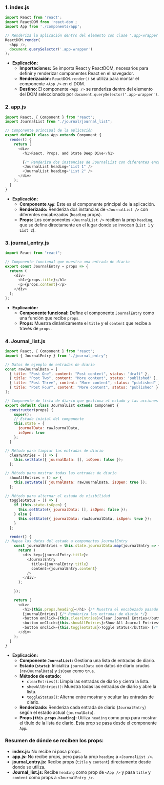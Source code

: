 ### 1. index.js

```javascript
import React from 'react';
import ReactDOM from 'react-dom';
import App from './components/app';

// Renderiza la aplicación dentro del elemento con clase '.app-wrapper'
ReactDOM.render(
  <App />,
  document.querySelector('.app-wrapper')
);
```

- **Explicación:**
  - **Importaciones:** Se importa React y ReactDOM, necesarios para definir y renderizar componentes React en el navegador.
  - **Renderización:** `ReactDOM.render()` se utiliza para montar el componente `<App />` en el DOM.
  - **Destino:** El componente `<App />` se renderiza dentro del elemento del DOM seleccionado por `document.querySelector('.app-wrapper')`.

### 2. app.js

```javascript
import React, { Component } from "react";
import JournalList from "./journal/journal_list";

// Componente principal de la aplicación
export default class App extends Component {
  render() {
    return (
      <div>
        <h1>React, Props, and State Deep Dive</h1>

        {/* Renderiza dos instancias de JournalList con diferentes encabezados */}
        <JournalList heading="List 1" />
        <JournalList heading="List 2" />
      </div>
    );
  }
}
```

- **Explicación:**
  - **Componente `App`:** Este es el componente principal de la aplicación.
  - **Renderizado:** Renderiza dos instancias de `<JournalList />` con diferentes encabezados (`heading` props).
  - **Props:** Los componentes `<JournalList />` reciben la prop `heading`, que se define directamente en el lugar donde se invocan (`List 1` y `List 2`).

### 3. journal_entry.js

```javascript
import React from "react";

// Componente funcional que muestra una entrada de diario
export const JournalEntry = props => {
  return (
    <div>
      <h1>{props.title}</h1>
      <p>{props.content}</p>
    </div>
  );
};
```

- **Explicación:**
  - **Componente funcional:** Define el componente `JournalEntry` como una función que recibe `props`.
  - **Props:** Muestra dinámicamente el `title` y el `content` que recibe a través de `props`.


### 4. Journal_list.js

```javascript
import React, { Component } from "react";
import { JournalEntry } from "./journal_entry";

// Datos de ejemplo de entradas de diario
const rawJournalData = [
  { title: "Post One", content: "Post content", status: "draft" },
  { title: "Post Two", content: "More content", status: "published" },
  { title: "Post Three", content: "More content", status: "published" },
  { title: "Post Four", content: "More content", status: "published" }
];

// Componente de lista de diario que gestiona el estado y las acciones
export default class JournalList extends Component {
  constructor(props) {
    super();
    // Estado inicial del componente
    this.state = {
      journalData: rawJournalData,
      isOpen: true
    };
  }

// Método para limpiar las entradas de diario
  clearEntries = () => {
    this.setState({ journalData: [], isOpen: false });
  };

// Método para mostrar todas las entradas de diario
  showAllEntries = () => {
    this.setState({ journalData: rawJournalData, isOpen: true });
  };
  
// Método para alternar el estado de visibilidad
  toggleStatus = () => {
    if (this.state.isOpen) {
      this.setState({ journalData: [], isOpen: false });
    } else {
      this.setState({ journalData: rawJournalData, isOpen: true });
    }
  };

  render() {
// Mapea los datos del estado a componentes JournalEntry
    const journalEntries = this.state.journalData.map(journalEntry => {
      return (
        <div key={journalEntry.title}>
          <JournalEntry
            title={journalEntry.title}
            content={journalEntry.content}
          />
        </div>
      );
    
    }); 

    return (
      <div>
        <h1>{this.props.heading}</h1> {/* Muestra el encabezado pasado como prop */}
        {journalEntries} {/* Renderiza las entradas de diario */}
        <button onClick={this.clearEntries}>Clear Journal Entries</button> {/* Botón para limpiar las entradas */}
        <button onClick={this.showAllEntries}>Show All Journal Entries</button> {/* Botón para mostrar todas las entradas */}
        <button onClick={this.toggleStatus}>Toggle Status</button> {/* Botón para alternar el estado */}
      </div>
    );
  }
}
```

- **Explicación:**
  - **Componente `JournalList`:** Gestiona una lista de entradas de diario.
  - **Estado (`state`):** Inicializa `journalData` con datos de diario crudos (`rawJournalData`) y `isOpen` como `true`.
  - **Métodos de estado:**
    - `clearEntries()`: Limpia las entradas de diario y cierra la lista.
    - `showAllEntries()`: Muestra todas las entradas de diario y abre la lista.
    - `toggleStatus()`: Alterna entre mostrar y ocultar las entradas de diario.
  - **Renderizado:** Renderiza cada entrada de diario (`JournalEntry`) según el estado actual (`journalData`).
  - **Props (`this.props.heading`):** Utiliza `heading` como prop para mostrar el título de la lista de diario. Esta prop se pasa desde el componente `App`.


### Resumen de dónde se reciben los props:

- **index.js:** No recibe ni pasa props.
- **app.js:** No recibe props, pero pasa la prop `heading` a `<JournalList />`.
- **journal_entry.js:** Recibe props (`title` y `content`) directamente desde donde se utiliza.
- **Journal_list.js:** Recibe `heading` como prop de `<App />` y pasa `title` y `content` como props a `<JournalEntry />`.

